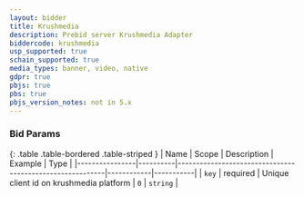 ```yaml
---
layout: bidder
title: Krushmedia
description: Prebid server Krushmedia Adapter
biddercode: krushmedia
usp_supported: true
schain_supported: true
media_types: banner, video, native
gdpr: true
pbjs: true
pbs: true
pbjs_version_notes: not in 5.x
---
```


### Bid Params

{: .table .table-bordered .table-striped }
| Name           | Scope    | Description                                              | Example    | Type      |
|----------------|----------|----------------------------------------------------------|------------|-----------|
| `key` | required | Unique client id on krushmedia platform | `0`        | `string` |

